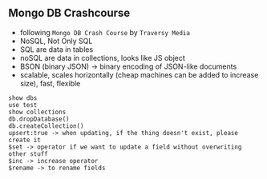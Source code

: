 ## Mongo DB Crashcourse

- following `Mongo DB Crash Course` by `Traversy Media`
- NoSQL, Not Only SQL
- SQL are data in tables
- noSQL are data in collections, looks like JS object 
- BSON (binary JSON) -> binary encoding of JSON-like documents 
- scalable, scales horizontally (cheap machines can be added to increase size), fast, flexible
```
show dbs
use test
show collections
db.dropDatabase()
db.createCollection()
upsert:true -> when updating, if the thing doesn't exist, please create it 
$set -> operator if we want to update a field without overwriting other stuff 
$inc -> increase operator 
$rename -> to rename fields

```